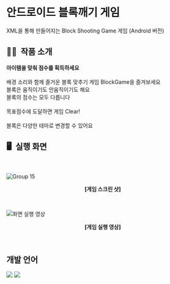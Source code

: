 # 안드로이드 블록깨기 게임
XML을 통해 만들어지는 Block Shooting Game 게임 (Android 버전)
<br>

## ✍🏻&nbsp; 작품 소개
**아이템을 맞춰 점수를 획득하세요**<br>
<br>
배경 소리와 함께 즐거운 블록 맞추기 게임 BlockGame을 즐겨보세요<br>
블록은 움직이기도 안움직이기도 해요<br>
블록의 점수는 모두 다릅니다<br>
<br>
목표점수에 도달하면 게임 Clear!
<br>
<br>
블록은 다양한 테마로 변경할 수 있어요
<br>

## 🖥&nbsp; 실행 화면
<br>

![Group 15](https://user-images.githubusercontent.com/109158497/236491542-11320c12-cfb6-47f9-84ef-4db213f36784.png)
**<p align="center">[게임 스크린 샷]</p>**
<br>


![화면 실행 영상](https://github.com/kyum-q/AndroidBlockGame/assets/109158497/72cf84e9-3c4d-4cd9-8914-7343ae0b6b09)
**<p align="center">[게임 실행 영상]</p>**

<br>

## 개발 언어
<img src="https://img.shields.io/badge/JAVA-FF7800?style=for-the-badge&logo=Java&logoColor=#7F52FF"> <img src="https://img.shields.io/badge/android-3DDC84?style=for-the-badge&logo=Android&logoColor=white">
